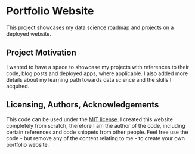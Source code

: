# Portfolio Website
This project showcases my data science roadmap and projects on a deployed website.

## Project Motivation
I wanted to have a space to showcase my projects with references to their code, blog posts and deployed apps, where applicable. I also added more details about my learning path towards data science and the skills I acquired.

## Licensing, Authors, Acknowledgements
This code can be used under the [MIT license](#). I created this website completely from scratch, therefore I am the author of the code, including certain references and code snippets from other people. Feel free use the code - but remove any of the content relating to me - to create your own portfolio website.

